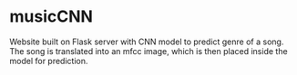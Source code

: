 # musicCNN
Website built on Flask server with CNN model to predict genre of a song. The song is translated into an mfcc image, which is then placed inside the model for prediction.
